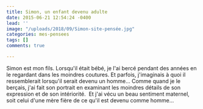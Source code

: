 ```yaml
---
title: Simon, un enfant devenu adulte
date: 2015-06-21 12:54:24 -0400
lead: ''
image: "/uploads/2018/09/Simon-site-pensée.jpg"
categories: mes-pensees
tags: []
comments: true

---
```

Simon est mon fils. Lorsqu'il était bébé, je l'ai bercé pendant des années en le regardant dans les moindres coutures. Et parfois, j'imaginais à quoi il ressemblerait lorsqu'il serait devenu un homme... Comme quand je le berçais, j'ai fait son portrait en examinant les moindres détails de son expression et de son intériorité.  Et j'ai vécu un beau sentiment maternel, soit celui d'une mère fière de ce qu'il est devenu comme homme...